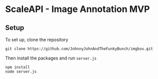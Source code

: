 # ScaleAPI - Image Annotation MVP

## Setup

To set up, clone the repository
```
git clone https://github.com/JohnnyJohnAndTheFunkyBunch/imgbox.git
```
Then install the packages and run `server.js`

```
npm install
node server.js
```
